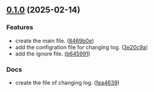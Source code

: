 <!-- insertion marker -->
<a name="0.1.0"></a>

## [0.1.0](https://github.com///compare/36081daabae33f6560bc7c61214158f7d738e897...0.1.0) (2025-02-14)

### Features

- create the main file. ([8469b0e](https://github.com///commit/8469b0e8e58b842c18e102cbca0d49cb32c97104))
- add the configration file for changing log. ([3e20c9a](https://github.com///commit/3e20c9a314e72e5a4966136e9909f36bb3876cfb))
- add the ignore file. ([b645991](https://github.com///commit/b645991c5c521505a4f028b11e8012045e1df37f))

### Docs

- create the file of changing log. ([fea4639](https://github.com///commit/fea46396c1c29646c954f1b84abf02181464405f))

